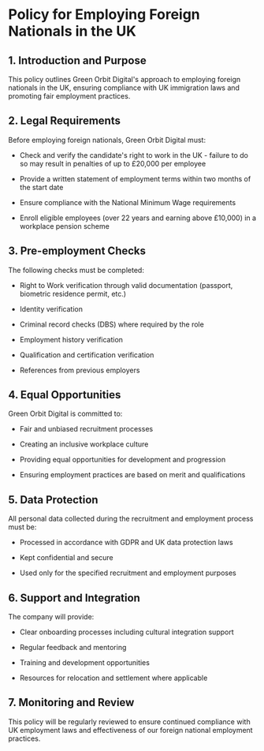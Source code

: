 # Policy for Employing Foreign Nationals in the UK

## 1. Introduction and Purpose

This policy outlines Green Orbit Digital's approach to employing foreign nationals in the UK, ensuring compliance with UK immigration laws and promoting fair employment practices.

## 2. Legal Requirements

Before employing foreign nationals, Green Orbit Digital must:

- Check and verify the candidate's right to work in the UK - failure to do so may result in penalties of up to £20,000 per employee

- Provide a written statement of employment terms within two months of the start date

- Ensure compliance with the National Minimum Wage requirements

- Enroll eligible employees (over 22 years and earning above £10,000) in a workplace pension scheme

## 3. Pre-employment Checks

The following checks must be completed:

- Right to Work verification through valid documentation (passport, biometric residence permit, etc.)

- Identity verification

- Criminal record checks (DBS) where required by the role

- Employment history verification

- Qualification and certification verification

- References from previous employers

## 4. Equal Opportunities

Green Orbit Digital is committed to:

- Fair and unbiased recruitment processes

- Creating an inclusive workplace culture

- Providing equal opportunities for development and progression

- Ensuring employment practices are based on merit and qualifications

## 5. Data Protection

All personal data collected during the recruitment and employment process must be:

- Processed in accordance with GDPR and UK data protection laws

- Kept confidential and secure

- Used only for the specified recruitment and employment purposes

## 6. Support and Integration

The company will provide:

- Clear onboarding processes including cultural integration support

- Regular feedback and mentoring

- Training and development opportunities

- Resources for relocation and settlement where applicable

## 7. Monitoring and Review

This policy will be regularly reviewed to ensure continued compliance with UK employment laws and effectiveness of our foreign national employment practices.